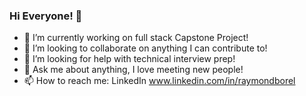 ### Hi Everyone! 👋

- 🔭 I’m currently working on full stack Capstone Project!
- 👯 I’m looking to collaborate on anything I can contribute to!
- 🤔 I’m looking for help with technical interview prep!
- 💬 Ask me about anything, I love meeting new people!
- 📫 How to reach me: LinkedIn www.linkedin.com/in/raymondborel 

<!--
**raymondborel/raymondborel** is a ✨ _special_ ✨ repository because its `README.md` (this file) appears on your GitHub profile.

Here are some ideas to get you started:


- 😄 Pronouns: ...
- ⚡ Fun fact: ...
-->
